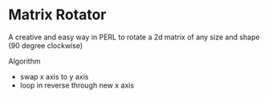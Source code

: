 Matrix Rotator
==============

A creative and easy way in PERL to rotate a 2d matrix of any size and shape (90 degree clockwise)

Algorithm
- swap x axis to y axis
- loop in reverse through new x axis
